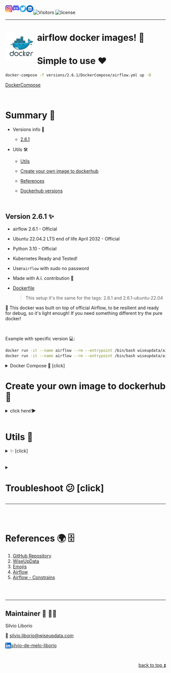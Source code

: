 <a href="https://github.com/wiseupdata/wiseupdata">
  <img align="left" alt="Wise Up Data's Instagram" width="22px" src="https://raw.githubusercontent.com/wiseupdata/wiseupdata/main/assets/instagram.png" />   
</a> 
<a href="https://github.com/wiseupdata/wiseupdata">
  <img align="left" alt="wise Up Data's Discord" width="22px" src="https://raw.githubusercontent.com/wiseupdata/wiseupdata/main/assets/discord.png" />
</a>
<a href="https://github.com/wiseupdata/wiseupdata">
  <img align="left" alt="wise Up Data | Twitter" width="22px" src="https://raw.githubusercontent.com/wiseupdata/wiseupdata/main/assets/twitter.png" />
</a>
<a href="https://github.com/wiseupdata/wiseupdata">
  <img align="left" alt="wise Up Data's LinkedIN" width="22px" src="https://raw.githubusercontent.com/wiseupdata/wiseupdata/main/assets/linkedin.png" />
</a>

![Visitors](https://api.visitorbadge.io/api/visitors?path=https%3A%2F%2Fgithub.com%2Fwiseupdata%2Fairflow&countColor=%2337d67a&style=flat)
![license](https://img.shields.io/github/license/wiseupdata/airflow)

---
<a name="readme-top"></a>

<h1>
<img align="left" alt="Docker image" src="https://raw.githubusercontent.com/wiseupdata/airflow/main/assets/imgs/docker.png" width="100" />

airflow docker images! 🚀️

</h1>

# Simple to use ❤️
```bash
docker-compose -f versions/2.6.1/DockerCompose/airflow.yml up -D
```
[DockerCompose](https://github.com/wiseupdata/airflow/blob/main/versions/2.6.1/DockerCompose/airflow.yml)

<br>

# Summary 📃

- Versions info 🐍
  - <p align="left"><a href="#version-2.6.1">2.6.1</a></p>
- Utils 🛠️
  - <p align="left"><a href="#ref_util">Utils</a></p>
  - <p align="left"><a href="#ref_build">Create your own image to dockerhub</a></p>
  - <p align="left"><a href="#ref_references">References</a></p>
  - [Dockerhub versions](https://hub.docker.com/r/wiseupdata/airflow/tags)


<br>

<a name="version-2.6.1"></a>

## Version 2.6.1 ✨️

- airflow 2.6.1 - Official
- Ubuntu 22.04.2 LTS end of life April 2032 - Official
- Python 3.10 - Official
- Kubernetes Ready and Tested!
- User`airflow` with sudo no password
- Made with A.I. contribution 🤖 
- [Dockerfile](https://github.com/wiseupdata/airflow/blob/main/versions/2.6.1/Docker/Dockerfile)

  > This setup it's the same for the tags: 2.6.1 and 2.6.1-ubuntu-22.04


🚀 This docker was built on top of official Airflow, to be resilient and ready for debug, so it's light enough! If you need something different try the pure docker!

<br>

Example with specific version 💻:
```bash
docker run -it --name airflow --rm --entrypoint /bin/bash wiseupdata/airflow:2.6.1 
docker run -it --name airflow --rm --entrypoint /bin/bash wiseupdata/airflow:2.6.1-ubuntu-22.04 
```


<details>
<summary>
Docker Compose 📀 [click]
</summary>


## Run 
```bash

docker-compose -f versions/2.6.1/DockerCompose/airflow.yml up

```

## Stop
```bash
docker-compose -f versions/2.6.1/DockerCompose/airflow.yml down
```

</details>

<a name="ref_build"></a>

# Create your own image to dockerhub 🥳
<details>
<summary>
click here!▶️
</summary>


## Simple customization example. 🎢

- Update the `Dockerfile` and run the command bellow
- Build the image

```bash
docker build -t airflow ./versions/2.6.1/Docker --no-cache
```

- Test the image
```bash
docker run -it --rm airflow bash
```

- Force the running for debug mode - Useful for Kubernetes
```bash
docker run --name airflow -d --rm airflow bash run
docker exec -it airflow bash

# Exit and kill
exit
docker rm airflow -f
```

- Log in to your account 🤜

```bash
docker login -u wiseupdata
```

- Create a tag 🤺

```bash
docker tag airflow wiseupdata/airflow
docker tag airflow wiseupdata/airflow:2.6.1
docker tag airflow wiseupdata/airflow:2.6.1-ubuntu-22.04
```

- push your image to dockerhub ♨️
```bash
docker push wiseupdata/airflow
docker push wiseupdata/airflow:2.6.1
docker push wiseupdata/airflow:2.6.1-ubuntu-22.04
```

### Test the image 🎢

```bash
docker run -it --name airflow --rm --entrypoint /bin/bash wiseupdata/airflow:2.6.1 
```
</details>

<br>

<a name="ref_util"></a>

# Utils 🎁 
<details>
<summary>
✨️ [click] 
</summary>

list all container
```bash
docker ps -a
```

kill all containers ☠️
```bash
docker rm $(docker ps -a -q) -f
```

list the images
```bash
docker image ls -a
```

delete one image
```bash
docker image rm airflow -f
```

Delete all images ☠️
```bash
docker image rm  $(docker image ls -a ) -f
```

Force run ☠️
```bash
docker run -it --entrypoint /bin/bash airflow
```

</details>
<br>
<br>

<details>
<summary>

# Troubleshoot 😕 [click]
</summary>

Create folders

```bash

sudo rm -Rf versions/2.6.1/DockerCompose/postgres
sudo mkdir -p versions/2.6.1/DockerCompose/postgres/data
sudo mkdir -p versions/2.6.1/DockerCompose/postgres/init
sudo chmod 777 -R versions/2.6.1/DockerCompose/postgres

sudo rm -Rf versions/2.6.1/DockerCompose/pgadmin
sudo mkdir -p versions/2.6.1/DockerCompose/pgadmin
sudo chmod 777 -R versions/2.6.1/DockerCompose/pgadmin


sudo chmod 777 -R versions/2.6.1/DockerCompose/dags
sudo chmod 777 -R versions/2.6.1/DockerCompose/logs


```

Run the container Airflow Manually

```bash
docker run -it \
--name airflow_test --rm \
--entrypoint /bin/bash \
--network dockercompose_airflow \
-e AIRFLOW__DATABASE__SQL_ALCHEMY_CONN=postgres+psycopg2://airflow:airflow@postgres:5432/airflow \
-e AIRFLOW__CORE__FERNET_KEY=81HqDtbqAywKSOumSha3BhWNOdQ26slT6K0YaZeZyPs= \
-e AIRFLOW__CORE__EXECUTOR=LocalExecutor \
-v $PWD/versions/2.6.1/DockerCompose/dags:/opt/airflow/dags \
-v $PWD/versions/2.6.1/DockerCompose/dags:/opt/airflow/logs \
wiseupdata/airflow:2.6.1 -c "echo logged; bash"
```

</details>



---
<br>
<br>

<a name="ref_references"></a>

# References 🌍 🗄️

1. [GitHub Repository](https://github.com/wiseupdata/airflow)
1. [WiseUpData](https://www.wiseupdata.com/)
1. [Emojis](https://github.com/wiseupdata/emojis)
1. [Airflow](https://airflow.apache.org/docs/apache-airflow/2.6.1/installation/installing-from-pypi.html)
1. [Airflow - Constrains](https://raw.githubusercontent.com/apache/airflow/constraints-main/constraints-3.10.txt)


<br>
<br>

---

## Maintainer 🤗 👨‍💻

Silvio Liborio

📧 silvio.liborio@wiseupdata.com

<a href="https://www.linkedin.com/in/silvio-de-melo-liborio">silvio-de-melo-liborio <img align="left" alt="LinkedIN" width="18px" src="https://raw.githubusercontent.com/wiseupdata/wsl-latest/main/assets/linkedin.svg" />
</a>

<br>
<p align="right"><a href="#readme-top">back to top ⏫ </a></p>
<br>
<br>
<br>
<br>
